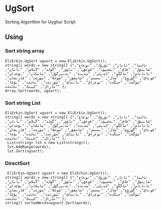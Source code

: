 # UgSort
Sorting Algorithm for Uyghur Script


## Using


### Sort string array
    EliErkin.UgSort ugsort = new EliErkin.UgSort();
    string[] words = new string[] {"ئالما", "ئانار", "ئۆرۈك", "توغاچ", "شاپتۇل", "قاق", "نەشپۈت", "قوغۇن", "تاۋۇز", "گۈلە", "گىلاس", "بانان", "ئاناناس", "ماڭگو", "لەيلى", "سەبدە", "ئەتىرگۈل", "مامكاپ", "بۇغداي", "قوناق", "گۈرۈچ", "شال", "بەسەي", "چامغۇر", "شوخلا", "سۈرەت", "قارىغاي", "سۈگەت", "جىگدە", "توغراق", "يانتاق", "سۈرئەت", "تەلەت", "بۇغا", "مارال", "كېيىك", "تەلئەت" };
    Array.Sort(words, ugsort);


### Sort string List
    EliErkin.UgSort ugsort = new EliErkin.UgSort();
    string[] words = new string[] {"ئالما", "ئانار", "ئۆرۈك", "توغاچ", "شاپتۇل", "قاق", "نەشپۈت", "قوغۇن", "تاۋۇز", "گۈلە", "گىلاس", "بانان", "ئاناناس", "ماڭگو", "لەيلى", "سەبدە", "ئەتىرگۈل", "مامكاپ", "بۇغداي", "قوناق", "گۈرۈچ", "شال", "بەسەي", "چامغۇر", "شوخلا", "سۈرەت", "قارىغاي", "سۈگەت", "جىگدە", "توغراق", "يانتاق", "سۈرئەت", "تەلەت", "بۇغا", "مارال", "كېيىك", "تەلئەت" };
     List<string> lst = new List<string>();
     lst.AddRange(words);
     lst.Sort(ugsort);

### DirectSort
     EliErkin.UgSort ugsort = new EliErkin.UgSort();
    string[] words = new string[] {"ئالما", "ئانار", "ئۆرۈك", "توغاچ", "شاپتۇل", "قاق", "نەشپۈت", "قوغۇن", "تاۋۇز", "گۈلە", "گىلاس", "بانان", "ئاناناس", "ماڭگو", "لەيلى", "سەبدە", "ئەتىرگۈل", "مامكاپ", "بۇغداي", "قوناق", "گۈرۈچ", "شال", "بەسەي", "چامغۇر", "شوخلا", "سۈرەت", "قارىغاي", "سۈگەت", "جىگدە", "توغراق", "يانتاق", "سۈرئەت", "تەلەت", "بۇغا", "مارال", "كېيىك", "تەلئەت" };
    string[] sortedWords=ugsort.Sort(words);
